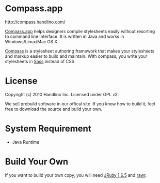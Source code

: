 # Compass.app

http://compass.handlino.com/

[Compass.app](http://compass.handlino.com/) helps designers compile stylesheets easily without resorting to command line interface. It is written in Java and works in Windows/Linux/Mac OS X.

[Compass](http://compass-style.org/) is a stylesheet authoring framework that makes your stylesheets and markup easier to build and maintain. With compass, you write your stylesheets in [Sass](http://sass-lang.com/) instead of CSS.

# License

Copyright (c) 2010 Handlino Inc.
Licensed under GPL v2.

We sell prebuild software in our offical site. If you know how to build it, feel free to download the source and build your own.

# System Requirement

* Java Runtime

# Build Your Own

If you want to build your own copy, you will need [JRuby 1.6.5](http://jruby.org/) and [rawr](http://rawr.rubyforge.org/).
